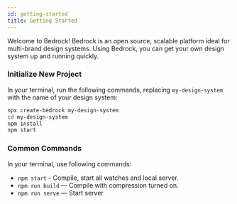 ```yaml
---
id: getting-started
title: Getting Started
---
```


Welcome to Bedrock! Bedrock is an open source, scalable platform ideal for multi-brand design systems. Using Bedrock, you can get your own design system up and running quickly.

### Initialize New Project

In your terminal, run the following commands, replacing `my-design-system` with the name of your design system:

```bash
npx create-bedrock my-design-system 
cd my-design-system 
npm install 
npm start 
```

### Common Commands

In your terminal, use following commands:

- `npm start` - Compile, start all watches and local server.
- `npm run build` — Compile with compression turned on.
- `npm run serve`  — Start server

